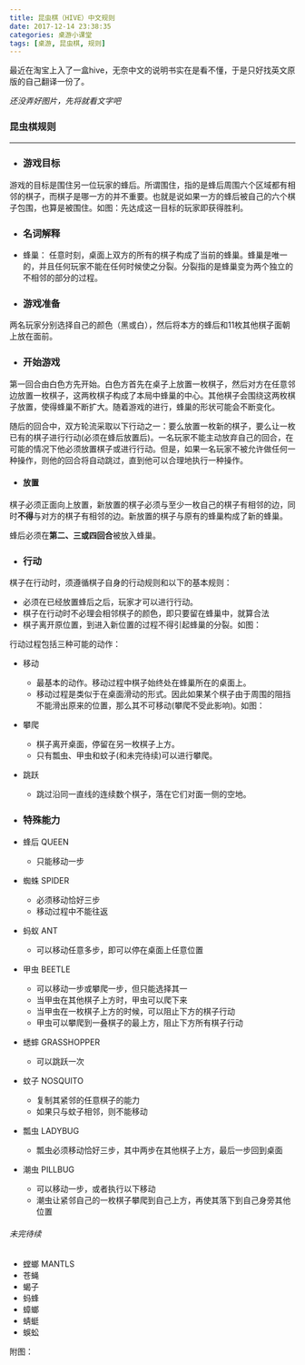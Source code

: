```yaml
---
title: 昆虫棋（HIVE）中文规则
date: 2017-12-14 23:38:35
categories: 桌游小课堂
tags: [桌游, 昆虫棋, 规则]
---
```

最近在淘宝上入了一盒hive，无奈中文的说明书实在是看不懂，于是只好找英文原版的自己翻译一份了。

*还没弄好图片，先将就看文字吧*

### 昆虫棋规则
-------
- ### 游戏目标

游戏的目标是围住另一位玩家的蜂后。所谓围住，指的是蜂后周围六个区域都有相邻的棋子，而棋子是哪一方的并不重要。也就是说如果一方的蜂后被自己的六个棋子包围，也算是被围住。如图：先达成这一目标的玩家即获得胜利。

- ### 名词解释

-   蜂巢：
    任意时刻，桌面上双方的所有的棋子构成了当前的蜂巢。蜂巢是唯一的，并且任何玩家不能在任何时候使之分裂。分裂指的是蜂巢变为两个独立的不相邻的部分的过程。

- ### 游戏准备

两名玩家分别选择自己的颜色（黑或白），然后将本方的蜂后和11枚其他棋子面朝上放在面前。

- ### 开始游戏

第一回合由白色方先开始。白色方首先在桌子上放置一枚棋子，然后对方在任意邻边放置一枚棋子，这两枚棋子构成了本局中蜂巢的中心。其他棋子会围绕这两枚棋子放置，使得蜂巢不断扩大。随着游戏的进行，蜂巢的形状可能会不断变化。

随后的回合中，双方轮流采取以下行动之一：要么放置一枚新的棋子，要么让一枚已有的棋子进行行动(必须在蜂后放置后)。一名玩家不能主动放弃自己的回合，在可能的情况下他必须放置棋子或进行行动。但是，如果一名玩家不被允许做任何一种操作，则他的回合将自动跳过，直到他可以合理地执行一种操作。

- #### 放置

棋子必须正面向上放置，新放置的棋子必须与至少一枚自己的棋子有相邻的边，同时**不得**与对方的棋子有相邻的边。新放置的棋子与原有的蜂巢构成了新的蜂巢。

蜂后必须在**第二、三或四回合**被放入蜂巢。

- ### 行动

棋子在行动时，须遵循棋子自身的行动规则和以下的基本规则：

-    必须在已经放置蜂后之后，玩家才可以进行行动。
-    棋子在行动时不必理会相邻棋子的颜色，即只要留在蜂巢中，就算合法
-    棋子离开原位置，到进入新位置的过程不得引起蜂巢的分裂。如图：

行动过程包括三种可能的动作：

-   移动
    +    最基本的动作。移动过程中棋子始终处在蜂巢所在的桌面上。
    +    移动过程是类似于在桌面滑动的形式。因此如果某个棋子由于周围的阻挡不能滑出原来的位置，那么其不可移动(攀爬不受此影响)。如图：

-   攀爬
    +   棋子离开桌面，停留在另一枚棋子上方。
    +   只有瓢虫、甲虫和蚊子(和未完待续)可以进行攀爬。

-   跳跃
    +   跳过沿同一直线的连续数个棋子，落在它们对面一侧的空地。

- ### 特殊能力

- 蜂后 QUEEN
    + 只能移动一步
- 蜘蛛 SPIDER
    + 必须移动恰好三步
    + 移动过程中不能往返
- 蚂蚁 ANT
    + 可以移动任意多步，即可以停在桌面上任意位置
- 甲虫 BEETLE
    + 可以移动一步或攀爬一步，但只能选择其一
    + 当甲虫在其他棋子上方时，甲虫可以爬下来
    + 当甲虫在一枚棋子上方的时候，可以阻止下方的棋子行动
    + 甲虫可以攀爬到一叠棋子的最上方，阻止下方所有棋子行动
- 蟋蟀 GRASSHOPPER
    + 可以跳跃一次
- 蚊子 NOSQUITO
    + 复制其紧邻的任意棋子的能力
    + 如果只与蚊子相邻，则不能移动
- 瓢虫 LADYBUG
    + 瓢虫必须移动恰好三步，其中两步在其他棋子上方，最后一步回到桌面
- 潮虫 PILLBUG
    + 可以移动一步，或者执行以下移动
    + 潮虫让紧邻自己的一枚棋子攀爬到自己上方，再使其落下到自己身旁其他位置

###### 未完待续

- 螳螂 MANTLS
- 苍蝇 
- 蝎子
- 蚂蜂
- 蟑螂
- 蜻蜓
- 蜈蚣

附图：
